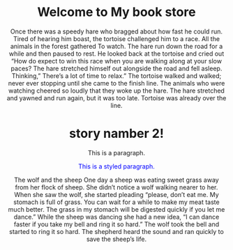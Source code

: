 <!DOCTYPE html>
<html lang="en">
<head>
    <meta charset="UTF-8">
    <meta name="viewport" content="width=device-width, initial-scale=1.0">
    <title>My Simple Website</title>
    <link rel="stylesheet" href="style.css"> <!-- Link to the CSS file -->
</head>
<body>
    <header>
        <h1>Welcome to My book store</h1>
        
Once there was a speedy hare
who bragged about how fast he could run. Tired of hearing him boast, the tortoise challenged him to a race. All the animals in the forest gathered
To watch. The hare run down the road for a while and then paused
to rest. He looked back at the tortoise and cried out “How
do expect to win this race when you are walking along at
your slow paces?
The hare stretched himself out
alongside the road and fell asleep. Thinking,” There’s a lot of time to relax.” The tortoise walked and walked; never ever stopping until
she came to the finish line. The animals who were watching cheered so loudly that they woke up the hare. The hare stretched and yawned and run
again, but it was too late. Tortoise was already over the line.

<script src="script.js"></script>
  <head>
    <title>story namber 2!</title>
    <link rel="stylesheet" href="styles.css" />
  </head>
  <body>
      <h1 class="title">story namber 2! </h1>
      <p id="currentTime"></p>
  </body>
</html>
<p>This is a paragraph.</p>
<ul>
</ul>
<p id="unique" class="text" style="color: blue;">This is a styled paragraph.</p>
The wolf and the sheep
One day a sheep was eating sweet grass away from
her flock of sheep. She didn’t notice a wolf walking
nearer to her. When she saw the wolf, she started
pleading “please, don’t eat me. My stomach is full of
grass. You can wait for a while to make my meat taste
much better. The grass in my stomach will be
digested quickly if you let me dance.” While the sheep
was dancing she had a new idea, “I can dance faster
if you take my bell and ring it so hard.”
The wolf took the bell and started to ring it so hard.
The shepherd heard the sound and ran quickly to save
the sheep’s life.

